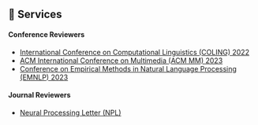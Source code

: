 ## 🍁 Services

#### Conference Reviewers

- [International Conference on Computational Linguistics (COLING) 2022](https://coling2022.org/)
- [ACM International Conference on Multimedia (ACM MM) 2023](https://www.acmmm2023.org/)
- [Conference on Empirical Methods in Natural Language Processing (EMNLP) 2023](https://2023.emnlp.org/)

#### Journal Reviewers

- [Neural Processing Letter (NPL)](https://link.springer.com/journal/11063)